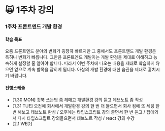 # 🙀 1주차 강의

### 1주차 프론트엔드 개발 환경

#### 학습 목표

요즘 프론트엔드 분야의 변화가 굉장히 빠르지만 그 중에서도 프론트엔드 개발 환경은 특히나 변화가 빠릅니다. 그만큼 프론트엔드 개발자는 개발 환경을 제대로 이해하고 능숙하게 설정할 줄 알아야 합니다. 따라서 이번 주차에 나오는 내용을 제대로 학습하지 않으면 앞으로 계속 발목을 잡히게 됩니다. 아샬의 개발 환경에 대한 습관을 제대로 훔치시기 바랍니다.

#### 진행스케줄

* \[1.30 MON] 깃북 쓰는법 좀 헤매고 개발환경 강의 듣고 데브노트 좀 작성
* \[1.31 TUE] 오전에 회사에서 개발환경 강의 한 번 더 들으면서 회사 컴에 또 세팅 한번 해보고 데브노트 완성 / 오후에는 타입스크립트 강의 졸면서 한 번 듣고 / 집에와서 다시 타입스크립트 강의들으면서 데브노트 작성 / react 강의 수강
* \[2.1 WED]
